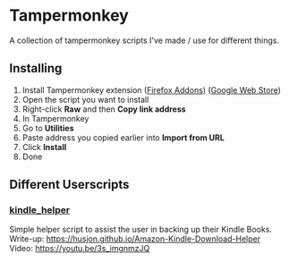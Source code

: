 # Tampermonkey

A collection of tampermonkey scripts I've made / use for different things.

## Installing

1. Install Tampermonkey extension ([Firefox Addons](https://addons.mozilla.org/en-US/firefox/addon/tampermonkey/)) ([Google Web Store](https://chrome.google.com/webstore/detail/tampermonkey/dhdgffkkebhmkfjojejmpbldmpobfkfo))
2. Open the script you want to install
3. Right-click **Raw** and then **Copy link address**
4. In Tampermonkey
5. Go to **Utilities**
6. Paste address you copied earlier into **Import from URL**
7. Click **Install**
8. Done

## Different Userscripts

### [kindle_helper](./scripts/kindle_helper.js)

Simple helper script to assist the user in backing up their Kindle Books.  
 Write-up: https://husjon.github.io/Amazon-Kindle-Download-Helper  
 Video: https://youtu.be/3s_imgnmzJQ
